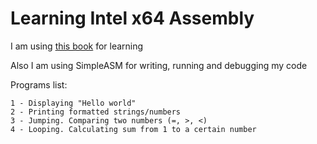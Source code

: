 # Learning Intel x64 Assembly
I am using [this book](https://www.amazon.com/Beginning-x64-Assembly-Programming-Professional/dp/1484250753) for learning

Also I am using SimpleASM for writing, running and debugging my code

Programs list:

	1 - Displaying "Hello world"
	2 - Printing formatted strings/numbers
	3 - Jumping. Comparing two numbers (=, >, <)
	4 - Looping. Calculating sum from 1 to a certain number
